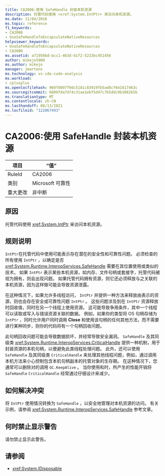 ```yaml
---
title: CA2006:使用 SafeHandle 封装本机资源
description: 托管代码使用 <xref:System.IntPtr> 来访问本机资源。
ms.date: 11/04/2016
ms.topic: reference
f1_keywords:
- CA2006
- UseSafeHandleToEncapsulateNativeResources
helpviewer_keywords:
- UseSafeHandleToEncapsulateNativeResources
- CA2006
ms.assetid: a71950bd-bcc1-463d-b1f2-5233bc451456
author: mikejo5000
ms.author: mikejo
manager: jmartens
ms.technology: vs-ide-code-analysis
ms.workload:
- cplusplus
ms.openlocfilehash: 960f8097f9dc5181c83919fb5ad8cf641617463c
ms.sourcegitcommit: 68897da7d74c31ae1ebf5d47c7b5ddc9b108265b
ms.translationtype: MT
ms.contentlocale: zh-CN
ms.lasthandoff: 08/13/2021
ms.locfileid: "122067493"
---
```

# <a name="ca2006-use-safehandle-to-encapsulate-native-resources"></a>CA2006:使用 SafeHandle 封装本机资源

|项目|“值”|
|-|-|
|RuleId|CA2006|
|类别|Microsoft 可靠性|
|重大更改|非中断|

## <a name="cause"></a>原因

托管代码使用 <xref:System.IntPtr> 来访问本机资源。

## <a name="rule-description"></a>规则说明

`IntPtr`在托管代码中使用可能表示存在潜在的安全性和可靠性问题。 必须检查的所有使用 `IntPtr` ，以确定是否 <xref:System.Runtime.InteropServices.SafeHandle> 需要在其位置使用或类似的技术。 如果 `IntPtr` 表示某些本机资源，如内存、文件句柄或套接字，托管代码被视为拥有，则会出现问题。 如果托管代码拥有资源，则它还必须释放与之关联的本机资源，因为这样做可能会导致资源泄露。

在这种情况下，如果允许多线程访问， `IntPtr` 并提供一种方法来释放由表示的资源，则也会存在安全或可靠性问题 `IntPtr` 。 这些问题涉及到在 `IntPtr` 资源释放时回收值，同时在另一个线程上使用资源。 这可能导致争用条件，其中一个线程可以读取或写入与错误资源关联的数据。 例如，如果你的类型将 OS 句柄存储为 `IntPtr` ，同时允许用户同时调用 **Close** 和使用该句柄的任何其他方法，而不需要进行某种同步，则你的代码将有一个句柄回收问题。

此句柄回收问题可能会导致数据损坏，并经常导致安全漏洞。 `SafeHandle` 及其同级类 <xref:System.Runtime.InteropServices.CriticalHandle> 提供一种机制，用于封装资源的本机句柄，以便避免此类线程处理问题。 此外，还可以使用 `SafeHandle` 及其同级类 `CriticalHandle` 来处理其他线程问题，例如，通过调用本机方法来小心控制包含本机句柄副本的托管对象的生存期。 在这种情况下，您通常可以删除对的调用 `GC.KeepAlive` 。 当你使用和时，所产生的性能开销将 `SafeHandle` `CriticalHandle` 经常通过仔细设计来减少。

## <a name="how-to-fix-violations"></a>如何解决冲突

将 `IntPtr` 使用情况转换为 `SafeHandle` ，以安全地管理对本机资源的访问。 有关示例，请参阅 <xref:System.Runtime.InteropServices.SafeHandle> 参考文章。

## <a name="when-to-suppress-warnings"></a>何时禁止显示警告

请勿禁止显示此警告。

## <a name="see-also"></a>请参阅

- <xref:System.IDisposable>
